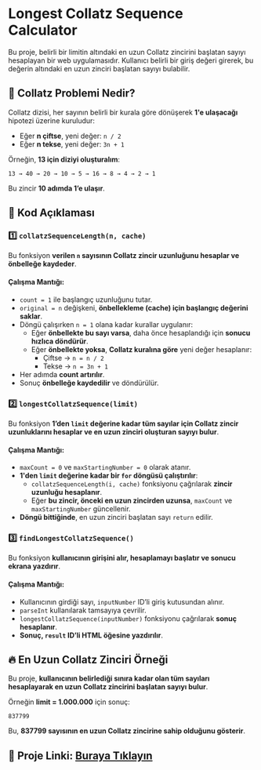 # Longest Collatz Sequence Calculator

Bu proje, belirli bir limitin altındaki en uzun Collatz zincirini başlatan sayıyı hesaplayan bir web uygulamasıdır. Kullanıcı belirli bir giriş değeri girerek, bu değerin altındaki en uzun zinciri başlatan sayıyı bulabilir.

## 📜 Collatz Problemi Nedir?

Collatz dizisi, her sayının belirli bir kurala göre dönüşerek **1'e ulaşacağı** hipotezi üzerine kuruludur:

- Eğer **n çiftse**, yeni değer: `n / 2`
- Eğer **n tekse**, yeni değer: `3n + 1`

Örneğin, **13 için diziyi oluşturalım**:

```
13 → 40 → 20 → 10 → 5 → 16 → 8 → 4 → 2 → 1
```

Bu zincir **10 adımda 1’e ulaşır**.

## 🔹 Kod Açıklaması

### **1️⃣ `collatzSequenceLength(n, cache)`**
Bu fonksiyon **verilen `n` sayısının Collatz zincir uzunluğunu hesaplar ve önbelleğe kaydeder**.

#### **Çalışma Mantığı:**

- `count = 1` ile başlangıç uzunluğunu tutar.
- `original = n` değişkeni, **önbellekleme (cache) için başlangıç değerini saklar**.
- Döngü çalışırken `n = 1` olana kadar kurallar uygulanır:
  - Eğer **önbellekte bu sayı varsa**, daha önce hesaplandığı için **sonucu hızlıca döndürür**.
  - Eğer **önbellekte yoksa**, **Collatz kuralına göre** yeni değer hesaplanır:
    - Çiftse → `n = n / 2`
    - Tekse → `n = 3n + 1`
- Her adımda **count artırılır**.
- Sonuç **önbelleğe kaydedilir** ve döndürülür.

### **2️⃣ `longestCollatzSequence(limit)`**
Bu fonksiyon **1’den `limit` değerine kadar tüm sayılar için Collatz zincir uzunluklarını hesaplar ve en uzun zinciri oluşturan sayıyı bulur**.

#### **Çalışma Mantığı:**

- `maxCount = 0` ve `maxStartingNumber = 0` olarak atanır.
- **1'den `limit` değerine kadar bir `for` döngüsü çalıştırılır**:
  - `collatzSequenceLength(i, cache)` fonksiyonu çağrılarak **zincir uzunluğu hesaplanır**.
  - Eğer **bu zincir, önceki en uzun zincirden uzunsa**, `maxCount` ve `maxStartingNumber` güncellenir.
- **Döngü bittiğinde**, en uzun zinciri başlatan sayı `return` edilir.

### **3️⃣ `findLongestCollatzSequence()`**
Bu fonksiyon **kullanıcının girişini alır, hesaplamayı başlatır ve sonucu ekrana yazdırır**.

#### **Çalışma Mantığı:**

- Kullanıcının girdiği sayı, `inputNumber` ID’li giriş kutusundan alınır.
- `parseInt` kullanılarak tamsayıya çevrilir.
- `longestCollatzSequence(inputNumber)` fonksiyonu çağrılarak **sonuç hesaplanır**.
- **Sonuç, `result` ID’li HTML öğesine yazdırılır**.

## 🔥 En Uzun Collatz Zinciri Örneği

Bu proje, **kullanıcının belirlediği sınıra kadar olan tüm sayıları hesaplayarak en uzun Collatz zincirini başlatan sayıyı bulur**.

Örneğin **limit = 1.000.000** için sonuç:

```
837799
```

Bu, **837799 sayısının en uzun Collatz zincirine sahip olduğunu gösterir**.

## 🔗 Proje Linki: [Buraya Tıklayın](https://helinucar.github.io/Insider-CodeCraft-Bootcamp/week-two/day-2/)

